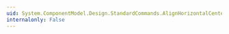 ```yaml
---
uid: System.ComponentModel.Design.StandardCommands.AlignHorizontalCenters
internalonly: False
---
```

